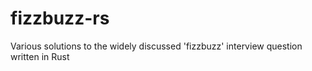 # fizzbuzz-rs
Various solutions to the widely discussed 'fizzbuzz' interview question written in Rust
